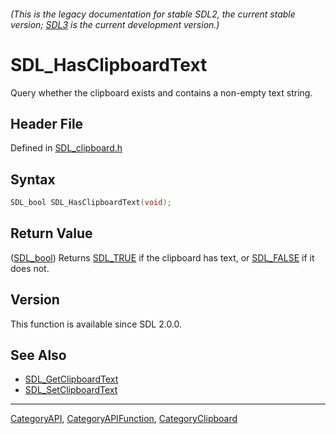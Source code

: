 ###### (This is the legacy documentation for stable SDL2, the current stable version; [SDL3](https://wiki.libsdl.org/SDL3/) is the current development version.)
# SDL_HasClipboardText

Query whether the clipboard exists and contains a non-empty text string.

## Header File

Defined in [SDL_clipboard.h](https://github.com/libsdl-org/SDL/blob/SDL2/include/SDL_clipboard.h)

## Syntax

```c
SDL_bool SDL_HasClipboardText(void);
```

## Return Value

([SDL_bool](SDL_bool)) Returns [SDL_TRUE](SDL_TRUE) if the clipboard has
text, or [SDL_FALSE](SDL_FALSE) if it does not.

## Version

This function is available since SDL 2.0.0.

## See Also

- [SDL_GetClipboardText](SDL_GetClipboardText)
- [SDL_SetClipboardText](SDL_SetClipboardText)

----
[CategoryAPI](CategoryAPI), [CategoryAPIFunction](CategoryAPIFunction), [CategoryClipboard](CategoryClipboard)

